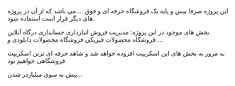 این پروژه صرفا بیس و پایه یک فروشگاه حرفه ای و فوق ....می باشد که از آن در پروژه های دیگر قرار است استفاده شود.

بخش های موجود در این پروژه:
مدیریت فروش
انبارداری
حسابداری
درگاه آنلاین
فروشگاه محصولات فیزیکی
فروشگاه محصولات دانلودی
و ...

به مرور به بخش های این اسکریپت افزوده خواهد شد و شاهد حرفه ای ترین اسکریپت فروشگاهی خواهیم بود

پیش به سوی میلیاردر شدن...
